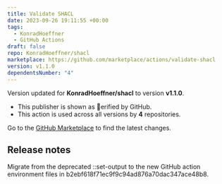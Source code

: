 ```yaml
---
title: Validate SHACL
date: 2023-09-26 19:11:55 +00:00
tags:
  - KonradHoeffner
  - GitHub Actions
draft: false
repo: KonradHoeffner/shacl
marketplace: https://github.com/marketplace/actions/validate-shacl
version: v1.1.0
dependentsNumber: "4"
---
```



Version updated for **KonradHoeffner/shacl** to version **v1.1.0**.
- This publisher is shown as erified by GitHub.
- This action is used across all versions by **4** repositories.

Go to the [GitHub Marketplace](https://github.com/marketplace/actions/validate-shacl) to find the latest changes.

## Release notes

Migrate from the deprecated ::set-output to the new GitHub action environment files in b2ebf618f71ec9f9c94ad876a70dac347ace48b8.
